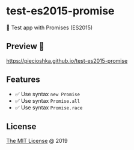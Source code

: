 # test-es2015-promise

:ledger: Test app with Promises (ES2015)

## Preview 🎉

<https://piecioshka.github.io/test-es2015-promise>

## Features

* :white_check_mark: Use syntax `new Promise`
* :white_check_mark: Use syntax `Promise.all`
* :white_check_mark: Use syntax `Promise.race`

## License

[The MIT License](http://piecioshka.mit-license.org) @ 2019
